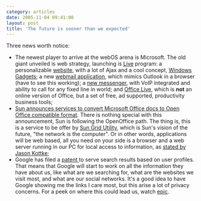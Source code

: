 ```yaml
---
category: articles
date: 2005-11-04 09:41:00
layout: post
title: 'The future is sooner than we expected'
---
```


<p>Three news worth notice:</p>

<ul>
  <li>The newest player to arrive at the webOS arena is Microsoft. The old giant unveiled is web strategy, launching is <a href="http://www.techcrunch.com/2005/11/01/windows-live-more-than-an-ajax-desktop/">Live</a> program: a personalizable <a href="http://live.com/">website</a>, with a lot of Ajax and a cool concept, <a href="http://www.windowsgadgets.com/">Windows Gadgets</a>; a new <a href="http://ideas.live.com/programpage.aspx?versionId=5d21c51a-b161-4314-9b0e-4911fb2b2e6d">webmail application</a>, which mimics Outlook in a browser (have to see this working); a <a href="http://ideas.live.com/programpage.aspx?versionId=0eccd94b-eb48-497c-8e60-c6313f7ebb73">new messenger</a>, with VoIP integrated and ability to call for any fixed line in world; and <a href="http://www.techcrunch.com/2005/11/02/office-live-will-be-huge-productivity-tool/">Office Live</a>, which is <strong>not</strong> an online version of Office, but a set of free, ad supported, productivity business tools;</li>
  <li><a href="http://blogs.zdnet.com/web2explorer/?p=47&part=rss&tag=feed&subj=zdblog">Sun announces services to convert Microsoft Office docs to Open Office compatible format</a>. There is nothing special with this announcement, Sun is following the OpenOffice path. The thing is, this is a service to be offer by <a href="http://www.sun.com/service/sungrid/">Sun Grid Utility</a>, which is Sun's vision of the future, "the network is the computer". Or in other words, applications will be web based, all you need on your side is a browser and a web server running in our PC for local access to information, as <a href="http://www.kottke.org/05/08/googleos-webos">stated by Jason Kottke</a>;</li>
  <li>Google has filed a <a href="http://appft1.uspto.gov/netacgi/nph-Parser?Sect1=PTO1&Sect2=HITOFF&d=PG01&p=1&u=%2Fnetahtml%2FPTO%2Fsrchnum.html&r=1&f=G&l=50&s1=%2220050240580%22.PGNR.&OS=DN/20050240580&RS=DN/20050240580">patent </a> to serve search results based on user profiles. That means that Google will start to work on all the information they have about us, like what are we searching for, what are the websites we visit most, and what are our social networks. It's a good idea to have Google showing me the links I care most, but this arise a lot of privacy concerns. For a peek on where this could lead us, watch <a href="http://www.robinsloan.com/epic/">epic</a>.</li>
</ul>

